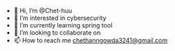 - 👋 Hi, I’m @Chet-huu
- 👀 I’m interested in cybersecurity
- 🌱 I’m currently learning spring tool
- 💞️ I’m looking to collaborate on 
- 📫 How to reach me chethanngowda3241@gmail.com

<!---
Chet-huu/Chet-huu is a ✨ special ✨ repository because its `README.md` (this file) appears on your GitHub profile.
You can click the Preview link to take a look at your changes.
--->
